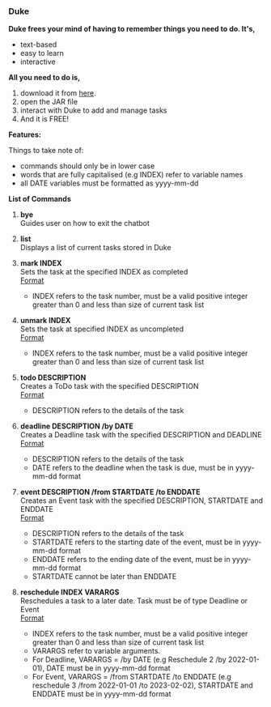 ### Duke

**Duke frees your mind of having to remember things you need to do. It's,**

- text-based
- easy to learn
- interactive

**All you need to do is,**

1. download it from [here](https://nus-cs2103-ay2223s2.github.io/website/schedule/week4/project.html](https://github.com/Nicklelodeon/ip)).
2. open the JAR file 
3. interact with Duke to add and manage tasks
4. And it is FREE!

**Features:**

Things to take note of: 
- commands should only be in lower case
- words that are fully capitalised (e.g INDEX) refer to variable names
- all DATE variables must be formatted as yyyy-mm-dd

**List of Commands** <br>
1. **bye** <br>
Guides user on how to exit the chatbot

2. **list** <br>
Displays a list of current tasks stored in Duke

3. **mark INDEX** <br>
Sets the task at the specified INDEX as completed <br>
<ins>Format</ins>
    - INDEX refers to the task number, must be a valid positive integer greater than 0 and less than size of current task list

4. **unmark INDEX** <br>
Sets the task at specified INDEX as uncompleted <br>
<ins>Format</ins>
    - INDEX refers to the task number, must be a valid positive integer greater than 0 and less than size of current task list

5. **todo DESCRIPTION** <br>
Creates a ToDo task with the specified DESCRIPTION <br>
<ins>Format</ins>
    - DESCRIPTION refers to the details of the task

6. **deadline DESCRIPTION /by DATE** <br>
Creates a Deadline task with the specified DESCRIPTION and DEADLINE <br>
<ins>Format</ins>
    - DESCRIPTION refers to the details of the task
    - DATE refers to the deadline when the task is due, must be in yyyy-mm-dd format

7. **event DESCRIPTION /from STARTDATE /to ENDDATE** <br>
Creates an Event task with the specified DESCRIPTION, STARTDATE and ENDDATE <br>
<ins>Format</ins>
    - DESCRIPTION refers to the details of the task
    - STARTDATE refers to the starting date of the event, must be in yyyy-mm-dd format
    - ENDDATE refers to the ending date of the event, must be in yyyy-mm-dd format
    - STARTDATE cannot be later than ENDDATE
    
8. **reschedule INDEX VARARGS** <br>
Reschedules a task to a later date. Task must be of type Deadline or Event <br>
<ins>Format</ins>
    - INDEX refers to the task number, must be a valid positive integer greater than 0 and less than size of current task list
    - VARARGS refer to variable arguments. 
    - For Deadline, VARARGS = /by DATE (e.g Reschedule 2 /by 2022-01-01), DATE must be in yyyy-mm-dd format
    - For Event, VARARGS = /from STARTDATE /to ENDDATE (e.g reschedule 3 /from 2022-01-01 /to 2023-02-02), STARTDATE and ENDDATE must be in yyyy-mm-dd format
